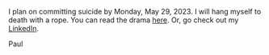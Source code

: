 I plan on committing suicide by Monday, May 29, 2023. I will hang myself 
to death with a rope. You can read the drama <a 
href="https://twitter.com/HesListeningNow">here</a>.  Or, go check out my 
<a href="https://www.linkedin.com/in/paullowndes/">LinkedIn</a>.

Paul
